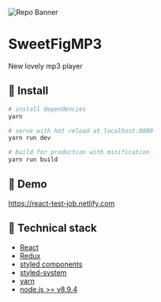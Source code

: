 ![Repo Banner](./.github/fig.png)

# SweetFigMP3

New lovely mp3 player

## :hammer: Install
``` bash
# install dependencies
yarn

# serve with hot reload at localhost:8080
yarn run dev

# build for production with minification
yarn run build
```


## :musical_note: Demo

https://react-test-job.netlify.com

## :clap: Technical stack

- [React](https://reactjs.org/)
- [Redux](https://redux.js.org/)
- [styled components](https://www.styled-components.com/)
- [styled-system](https://github.com/jxnblk/styled-system/tree/ab0242c981fa1d94d29f607a42a9e9a284dd452c)
- [yarn](https://yarnpkg.com/lang/en/)
- [node.js >= v8.9.4](https://nodejs.org/en/)